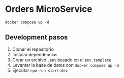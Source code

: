 # Orders MicroService

```
docker compose up -d
```

## Development pasos

1. Clonar el repositorio
2. Instalar dependencias
3. Crear un archivo `.env` basado en el `env.template`
4. Levantar la base de datos con `docker compose up -d`
5. Ejecutar `npm run start:dev`
